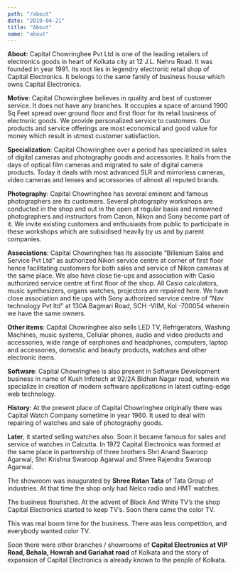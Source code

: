 ```yaml
---
path: "/about"
date: "2019-04-21"
title: "About"
name: "about"
---
```

**About:** Capital Chowringhee Pvt Ltd is one of the leading retailers of electronics goods in heart of Kolkata city at 12 J.L. Nehru Road. It was founded in year 1991. Its root lies in legendry electronic retail shop of Capital Electronics. It belongs to the same family of business house which owns Capital Electronics.

**Motive**: Capital Chowringhee believes in quality and best of customer service. It does not have any branches. It occupies a space of around 1900 Sq Feet spread over ground floor and first floor for its retail business of electronic goods. We provide personalized service to customers. Our products and service offerings are most economical and good value for money which result in utmost customer satisfaction.

**Specialization**: Capital Chowringhee over a period has specialized in sales of digital cameras and photography goods and accessories. It hails from the days of optical film cameras and migrated to sale of digital camera products. Today it deals with most advanced SLR and mirrorless cameras, video cameras and lenses and accessories of almost all reputed brands.

**Photography**: Capital Chowringhee has several eminent and famous photographers are its customers. Several photography workshops are conducted in the shop and out in the open at regular basis and renowned photographers and instructors from Canon, Nikon and Sony become part of it. We invite existing customers and enthusiasts from public to participate in these workshops which are subsidised heavily by us and by parent companies.

**Associations**: Capital Chowringhee has its associate “Billenium Sales and Service Pvt Ltd” as authorized Nikon service centre at corner of first floor hence facilitating customers for both sales and service of Nikon cameras at the same place. We also have close tie-ups and association with Casio authorized service centre at first floor of the shop. All Casio calculators, music synthesizers, organs watches, projectors are repaired here. We have close association and tie ups with Sony authorized service centre of “Nav technology Pvt ltd” at 130A Bagmari Road, SCH -VIIM, Kol -700054 wherein we have the same owners.

**Other items**: Capital Chowringhee also sells LED TV, Refrigerators, Washing Machines, music systems, Cellular phones, audio and video products and accessories, wide range of earphones and headphones, computers, laptop and accessories, domestic and beauty products, watches and other electronic items.

**Software**: Capital Chowringhee is also present in Software Development business in name of Kush Infotech at 92/2A Bidhan Nagar road, wherein we specialize in creation of modern software applications in latest cutting-edge web technology.

**History**: At the present place of Capital Chowringhee originally there was Capital Watch Company sometime in year 1960. It used to deal with repairing of watches and sale of photography goods. 

**Later**, it started selling watches also. Soon it became famous for sales and service of watches in Calcutta. In 1972 Capital Electronics was formed at the same place in partnership of three brothers Shri Anand Swaroop Agarwal, Shri Krishna Swaroop Agarwal and Shree Rajendra Swaroop Agarwal. 

The showroom was inaugurated by **Shree Ratan Tata** of Tata Group of industries. At that time the shop only had Nelco radio and HMT watches. 

The business flourished. At the advent of Black And White TV’s the shop Capital Electronics started to keep TV’s. Soon there came the color TV. 

This was real boom time for the business. There was less competition, and everybody wanted color TV.

Soon there were other branches / showrooms of **Capital Electronics at VIP Road, Behala, Howrah and Gariahat road** of Kolkata and the story of expansion of Capital Electronics  is already known to the people of Kolkata.

